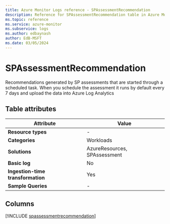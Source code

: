```yaml
---
title: Azure Monitor Logs reference - SPAssessmentRecommendation
description: Reference for SPAssessmentRecommendation table in Azure Monitor Logs.
ms.topic: reference
ms.service: azure-monitor
ms.subservice: logs
ms.author: edbaynash
author: EdB-MSFT
ms.date: 03/05/2024
---
```


# SPAssessmentRecommendation

Recommendations generated by SP assessments that are started through a scheduled task. When you schedule the assessment it runs by default every 7 days and upload the data into Azure Log Analytics


## Table attributes

|Attribute|Value|
|---|---|
|**Resource types**|-|
|**Categories**|Workloads|
|**Solutions**| AzureResources, SPAssessment|
|**Basic log**|No|
|**Ingestion-time transformation**|Yes|
|**Sample Queries**|-|



## Columns
  
[!INCLUDE [spassessmentrecommendation](.././tables/includes/spassessmentrecommendation-include.md)]
